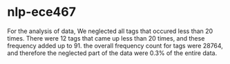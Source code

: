 # nlp-ece467
For the analysis of data,
We neglected all tags that occured less than 20 times.
There were 12 tags that came up less than 20 times, and these frequency added up to 91.
the overall frequency count for tags were 28764, and therefore the neglected part of the data were 0.3% of the entire data.
